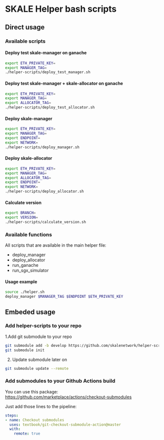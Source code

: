 # SKALE Helper bash scripts

## Direct usage

### Available scripts

#### Deploy test skale-manager on ganache

```bash
export ETH_PRIVATE_KEY=
export MANAGER_TAG=
./helper-scripts/deploy_test_manager.sh
```

#### Deploy test skale-manager + skale-allocator on ganache

```bash
export ETH_PRIVATE_KEY=
export MANAGER_TAG=
export ALLOCATOR_TAG=
./helper-scripts/deploy_test_allocator.sh
```

#### Deploy skale-manager

```bash
export ETH_PRIVATE_KEY=
export MANAGER_TAG=
export ENDPOINT=
export NETWORK=
./helper-scripts/deploy_manager.sh
```

#### Deploy skale-allocator

```bash
export ETH_PRIVATE_KEY=
export MANAGER_TAG=
export ALLOCATOR_TAG=
export ENDPOINT=
export NETWORK=
./helper-scripts/deploy_allocator.sh
```



#### Calculate version

```bash
export BRANCH=
export VERSION=
./helper-scripts/calculate_version.sh
```

### Available functions

All scripts that are available in the main helper file:

- deploy_manager
- deploy_allocator
- run_ganache
- run_sgx_simulator

#### Usage example

```bash
source ./helper.sh
deploy_manager $MANAGER_TAG $ENDPOINT $ETH_PRIVATE_KEY
```

## Embeded usage

### Add helper-scripts to your repo

1.Add git submodule to your repo

```bash
git submodule add -b develop https://github.com/skalenetwork/helper-scripts.git
git submodule init
```

2. Update submodule later on

```bash
git submodule update --remote
```


### Add submodules to your Github Actions build

You can use this package: https://github.com/marketplace/actions/checkout-submodules

Just add those lines to the pipeline:

```yml
steps:
- name: Checkout submodules
  uses: textbook/git-checkout-submodule-action@master
  with:
    remote: true
```
